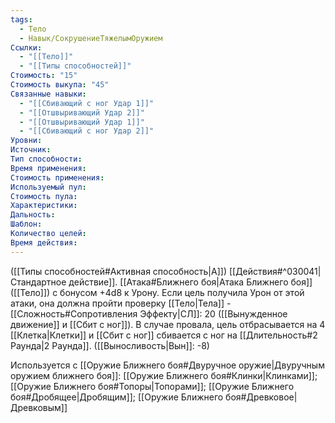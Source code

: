 ```yaml
---
tags:
  - Тело
  - Навык/СокрушениеТяжелымОружием
Ссылки:
  - "[[Тело]]"
  - "[[Типы способностей]]"
Стоимость: "15"
Стоимость выкупа: "45"
Связанные навыки:
  - "[[Сбивающий с ног Удар 1]]"
  - "[[Отшвыривающий Удар 2]]"
  - "[[Отшвыривающий Удар 1]]"
  - "[[Сбивающий с ног Удар 2]]"
Уровни:
Источник:
Тип способности:
Время применения:
Стоимость применения:
Используемый пул:
Стоимость пула:
Характеристики:
Дальность:
Шаблон:
Количество целей:
Время действия:
---
```

([[Типы способностей#Активная способность|А]]) [[Действия#^030041|Стандартное действие]]. [[Атака#Ближнего боя|Атака Ближнего боя]] ([[Тело]]) с бонусом +4d8 к Урону. Если цель получила Урон от этой атаки, она должна пройти проверку [[Тело|Тела]] - [[Сложность#Cопротивления Эффекту|СЛ]]: 20 ([[Вынужденное движение]] и [[Сбит с ног]]). В случае провала, цель отбрасывается на 4 [[Клетка|Клетки]] и [[Сбит с ног]] сбивается с ног на [[Длительность#2 Раунда|2 Раунда]]. ([[Выносливость|Вын]]: -8)

Используется с [[Оружие Ближнего боя#Двуручное оружие|Двуручным оружием ближнего боя]]: [[Оружие Ближнего боя#Клинки|Клинками]]; [[Оружие Ближнего боя#Топоры|Топорами]]; [[Оружие Ближнего боя#Дробящее|Дробящим]]; [[Оружие Ближнего боя#Древковое|Древковым]]


